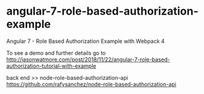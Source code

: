 # angular-7-role-based-authorization-example

Angular 7 - Role Based Authorization Example with Webpack 4

To see a demo and further details go to http://jasonwatmore.com/post/2018/11/22/angular-7-role-based-authorization-tutorial-with-example


back end >> node-role-based-authorization-api 
https://github.com/rafysanchez/node-role-based-authorization-api
